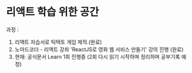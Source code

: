 # 리액트 학습 위한 공간

과정 : 

1. 리액트 자습서로 틱택토 게임 제작.(완료)
2. 노마드코더 - 리액트 강좌 'ReactJS로 영화 웹 서비스 만들기' 강의 진행 (완료)
3. 현재: 공식문서 Learn 1회 진행중 (2회 다시 읽기 시작하며 정리하며 공부기록 예정)
